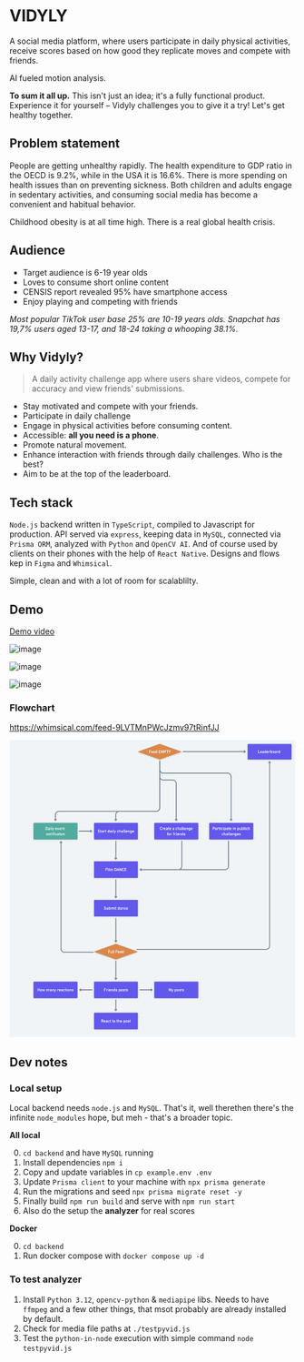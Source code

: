 # VIDYLY

A social media platform, where users participate in daily physical activities, receive scores based on how good they replicate moves and compete with friends. 

AI fueled motion analysis.

**To sum it all up.** This isn't just an idea; it's a fully functional product. Experience it for yourself – Vidyly challenges you to give it a try! Let's get healthy together. 

## Problem statement

People are getting unhealthy rapidly. The health expenditure to GDP ratio in the OECD is 9.2%, while in the USA it is 16.6%. There is more spending on health issues than on preventing sickness. Both children and adults engage in sedentary activities, and consuming social media has become a convenient and habitual behavior. 

Childhood obesity is at all time high. There is a real global health crisis.

## Audience

- Target audience is 6-19 year olds
- Loves to consume short online content
- CENSIS report revealed 95% have smartphone access
- Enjoy playing and competing with friends


_Most popular TikTok user base 25% are 10-19 years olds._
_Snapchat has 19,7% users aged 13-17, and 18-24 taking a whooping 38.1%._

## Why Vidyly?

>A daily activity challenge app where users share videos, compete for accuracy and view friends' submissions.

- Stay motivated and compete with your friends.
- Participate in daily challenge
- Engage in physical activities before consuming content.
- Accessible: **all you need is a phone**.
- Promote natural movement.
- Enhance interaction with friends through daily challenges. Who is the best?
- Aim to be at the top of the leaderboard.

## Tech stack

`Node.js` backend written in `TypeScript`, compiled to Javascript for production. API served via `express`, keeping data in `MySQL`, connected via `Prisma ORM`, analyzed with `Python` and `OpenCV AI`. And of course used by clients on their phones with the help of `React Native`. Designs and flows kep in `Figma` and `Whimsical`. 

Simple, clean and with a lot of room for scalablilty.
## Demo

[Demo video](https://emp.lv/full2.mp4)

![image](./aifootage.gif)

![image](./appdemo.gif)

![image](./activity-types.gif)

### Flowchart

https://whimsical.com/feed-9LVTMnPWcJzmv97tRinfJJ

![image](./flowchart.png)

## Dev notes

### Local setup

Local backend needs `node.js` and `MySQL`. That's it, well therethen there's the infinite `node_modules` hope, but meh - that's a broader topic.

**All local**

0. `cd backend` and have `MySQL` running
1. Install dependencies `npm i`
2. Copy and update variables in `cp example.env .env`
3. Update `Prisma client` to your machine with `npx prisma generate`
4. Run the migrations and seed `npx prisma migrate reset -y`
5. Finally build `npm run build` and serve with `npm run start`
6. Also do the setup the **analyzer** for real scores

**Docker**

0. `cd backend`
1. Run docker compose with `docker compose up -d`

### To test analyzer

1. Install `Python 3.12`, `opencv-python` & `mediapipe` libs. Needs to have `ffmpeg` and a few other things, that msot probably are already installed by default.
2. Check for media file paths at `./testpyvid.js`
3. Test the `python-in-node` execution with simple command `node testpyvid.js`
